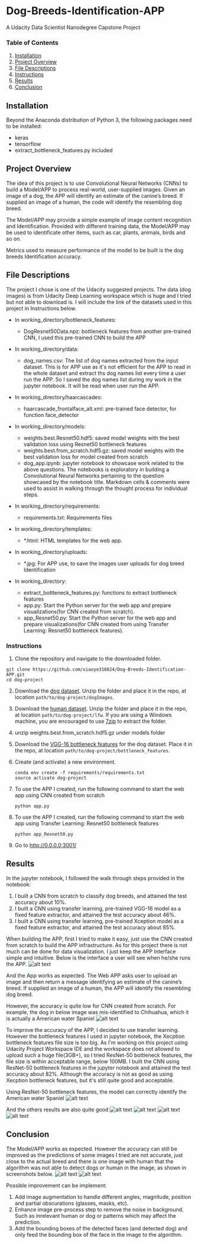 # Dog-Breeds-Identification-APP
A Udacity Data Scientist Nanodegree Capstone Project

### Table of Contents

1. [Installation](#installation)
2. [Project Overview](#motivation)
3. [File Descriptions](#files)
4. [Instructions](#instructions)
5. [Results](#results)
6. [Conclusion](#conclusion)

## Installation <a name="installation"></a>

Beyond the Anaconda distribution of Python 3, the following packages need to be installed:
* keras
* tensorflow
* extract_bottleneck_features.py included

## Project Overview<a name="motivation"></a>

The idea of this project is to use Convolutional Neural Networks (CNNs) to build a Model/APP to process real-world, user-supplied images. Given an image of a dog, the APP will identify an estimate of the canine’s breed. If supplied an image of a human, the code will identify the resembling dog breed.

The Model/APP may provide a simple example of image content recognition and Identification. Provided with different training data, the Model/APP may be used to identificate other items, such as car, plants, animals, birds and so on.

Metrics used to measure performance of the model to be built is the dog breeds Identification accuracy.

## File Descriptions <a name="files"></a>

The project I chose is one of the Udacity suggested projects. The data (dog images) is from Udacity Deep Learning workspace which is huge and I tried but not able to download is. I will include the link of the datasets used in this project in Instructions below.

- In working_directory/bottleneck_features:
  * DogResnet50Data.npz:    bottleneck features from another pre-trained CNN, I used this pre-trained CNN to build the APP

- In working_directory/data:
    * dog_names.csv:        The list of dog names extracted from the input dataset. This is for APP use as it's not efficient for the APP to read in the whole dataset and extract ths dog names list every time a user run the APP. So I saved the dog names list during my work in the jupyter notebook. It will be read when user run the APP.

- In working_directory/haarcascades:
    * haarcascade_frontalface_alt.xml:   pre-trained face detector, for function face_detector

- In working_directory/models:
    * weights.best.Resnet50.hdf5:        saved model weights with the best validation loss using Resnet50 bottleneck features
    * weights.best.from_scratch.hdf5.gz: saved model weights with the best validation loss for model created from scratch
    * dog_app.ipynb:                     jupyter notebook to showcase work related to the above questions. The notebooks is exploratory in building a Convolutional Neural Networks pertaining to the question showcased by the notebook title. Markdown cells & comments were used to assist in walking through the thought process for individual steps.

- In working_directory/requirements:
    * requirements.txt: Requirements files
    
- In working_directory/templates:
    * *.html: HTML templates for the web app.

- In working_directory/uploads:
    * *.jpg:  For APP use, to save the images user uploads for dog breed Identification

- In working_directory:
    * extract_bottleneck_features.py:  functions to extract bottleneck features
    * app.py:                          Start the Python server for the web app and prepare visualizations(for CNN created from scratch).
    * app_Resnet50.py:                 Start the Python server for the web app and prepare visualizations(for CNN created from using Transfer Learning: Resnet50 bottleneck features).

### Instructions<a name="instructions"></a>

1. Clone the repository and navigate to the downloaded folder.
```	
git clone https://github.com/xiaoye318024/Dog-Breeds-Identification-APP.git
cd dog-project
```

2. Download the [dog dataset](https://s3-us-west-1.amazonaws.com/udacity-aind/dog-project/dogImages.zip).  Unzip the folder and place it in the repo, at location `path/to/dog-project/dogImages`. 

3. Download the [human dataset](https://s3-us-west-1.amazonaws.com/udacity-aind/dog-project/lfw.zip).  Unzip the folder and place it in the repo, at location `path/to/dog-project/lfw`.  If you are using a Windows machine, you are encouraged to use [7zip](http://www.7-zip.org/) to extract the folder. 

4. unzip weights.best.from_scratch.hdf5.gz under models folder

5. Download the [VGG-16 bottleneck features](https://s3-us-west-1.amazonaws.com/udacity-aind/dog-project/DogVGG16Data.npz) for the dog dataset.  Place it in the repo, at location `path/to/dog-project/bottleneck_features`.

6. Create (and activate) a new environment.
	```
	conda env create -f requirements/requirements.txt
	source activate dog-project
	```  

7. To use the APP I created, run the following command to start the web app using CNN created from scratch

    `python app.py`

8. To use the APP I created, run the following command to start the web app using Transfer Learning: Resnet50 bottleneck features

    `python app_Resnet50.py`

9. Go to http://0.0.0.0:3001/

## Results<a name="results"></a>

In the jupyter notebook, I followed the walk through steps provided in the notebook:
1. I built a CNN from scratch to classify dog breeds, and attained the test accuracy about 10%.
2. I built a CNN using transfer learning, pre-trained VGG-16   model as a fixed feature extractor, and attained the test accuracy about 46%.
2. I built a CNN using transfer learning, pre-trained Xception model as a fixed feature extractor, and attained the test accuracy about 85%.

When building the APP, first I tried to make it easy, just use the CNN created from scratch to build the APP infrastructure. As for this project there is not much can be done for data visualization. I just keep the APP Interface simple and intuitive. Below is the interface a user will see when he/she runs the APP.
![alt text](https://raw.githubusercontent.com/xiaoye318024/Dog-Breeds-Identification-APP/master/screenshots/DBI%20Screenshot%201.JPG)

And the App works as expected. The Web APP asks user to upload an image and then return a message identifying an estimate of the canine’s breed. If supplied an image of a human, the APP will identify the resembling dog breed.

However, the accuracy is quite low for CNN created from scratch. For example, the dog in below image was mis-identified to Chihuahua, which it is actually a American water Spaniel
![alt text](https://raw.githubusercontent.com/xiaoye318024/Dog-Breeds-Identification-APP/master/screenshots/DBI%20Screenshot%202.JPG)

To improve the accuracy of the APP, I decided to use transfer learning. However the bottleneck features I used in jupyter notebook, the Xecption bottleneck features file size is too big. As I'm working on this project using Udacity Project Workspace IDE and the workspace does not allowed to upload such a huge file(3GB+), so I tried ResNet-50 bottleneck features, the file size is within acceptable range, below 100MB. I built the CNN using ResNet-50 bottleneck features in the jupyter notebook and attained the test accuracy about 82%. Although the accuracy is not as good as using Xecption bottleneck features, but it's still quite good and acceptable.

Using ResNet-50 bottleneck features, the model can correctly identify the American water Spaniel
![alt text](https://raw.githubusercontent.com/xiaoye318024/Dog-Breeds-Identification-APP/master/screenshots/DBI%20Screenshot%206.JPG)

And the others results are also quite good
![alt text](https://raw.githubusercontent.com/xiaoye318024/Dog-Breeds-Identification-APP/master/screenshots/DBI%20Screenshot%203.JPG)
![alt text](https://raw.githubusercontent.com/xiaoye318024/Dog-Breeds-Identification-APP/master/screenshots/DBI%20Screenshot%205.JPG)
![alt text](https://raw.githubusercontent.com/xiaoye318024/Dog-Breeds-Identification-APP/master/screenshots/DBI%20Screenshot%208.JPG)
![alt text](https://raw.githubusercontent.com/xiaoye318024/Dog-Breeds-Identification-APP/master/screenshots/DBI%20Screenshot%209.JPG)

## Conclusion<a name="conclusion"></a>

The Model/APP works as expected. However the accuracy can still be improved as the predictions of some images I tried are not accurate, just close to the actual breed and there is one image with human that the algorithm was not able to detect dogs or human in the image, as shown in screenshots below.
![alt text](https://raw.githubusercontent.com/xiaoye318024/Dog-Breeds-Identification-APP/master/screenshots/DBI%20Screenshot%204.JPG)
![alt text](https://raw.githubusercontent.com/xiaoye318024/Dog-Breeds-Identification-APP/master/screenshots/DBI%20Screenshot%207.JPG)

Possible improvement can be implement:
1. Add image augmentation to handle different angles, magnitude, position and partial obscurations (glasses, masks, etc).
2. Enhance image pre-process step to remove the noise in background. Such as inrelevant human or dog or patterns which may affect the prediction.
3. Add the bounding boxes of the detected faces (and detected dog) and only feed the bounding box of the face in the image to the algorithm.
